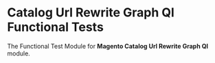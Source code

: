 # Catalog Url Rewrite Graph Ql Functional Tests

The Functional Test Module for **Magento Catalog Url Rewrite Graph Ql** module.
